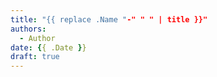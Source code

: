 ```yaml
---
title: "{{ replace .Name "-" " " | title }}"
authors:
  - Author
date: {{ .Date }}
draft: true
---
```

